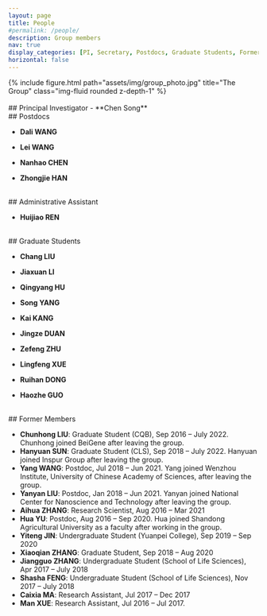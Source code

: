```yaml
---
layout: page
title: People
#permalink: /people/
description: Group members
nav: true
display_categories: [PI, Secretary, Postdocs, Graduate Students, Former Members]
horizontal: false
---
```


<div class="row">
    <div class="col-sm-12 mt-3 mt-md-0">
        {% include figure.html path="assets/img/group_photo.jpg" title="The Group" class="img-fluid rounded z-depth-1" %}
    </div>
</div>

<br>
## Principal Investigator
- **Chen Song**


<br>
## Postdocs

- **Dali WANG** 

- **Lei WANG** 

- **Nanhao CHEN** 

- **Zhongjie HAN** 

<br>
## Administrative Assistant

- **Huijiao REN**

<br>
## Graduate Students

- **Chang LIU**

- **Jiaxuan LI**

- **Qingyang HU**

- **Song YANG**

- **Kai KANG**

- **Jingze DUAN**

- **Zefeng ZHU**

- **Lingfeng XUE**

- **Ruihan DONG**

- **Haozhe GUO**

<br>
## Former Members

- **Chunhong LIU**: Graduate Student (CQB), Sep 2016 – July 2022. Chunhong joined BeiGene after leaving the group. 
- **Hanyuan SUN**: Graduate Student (CLS), Sep 2018 – July 2022. Hanyuan joined Inspur Group after leaving the group.
- **Yang WANG**: Postdoc, Jul 2018 – Jun 2021. Yang joined Wenzhou Institute, University of Chinese Academy of Sciences, after leaving the group.
- **Yanyan LIU**: Postdoc, Jan 2018 – Jun 2021. Yanyan joined National Center for Nanoscience and Technology after leaving the group.
- **Aihua ZHANG**: Research Scientist, Aug 2016 – Mar 2021
- **Hua YU**: Postdoc, Aug 2016 – Sep 2020. Hua joined Shandong Agricultural University as a faculty after working in the group.
- **Yiteng JIN**: Undergraduate Student (Yuanpei College), Sep 2019 – Sep 2020
- **Xiaoqian ZHANG**: Graduate Student, Sep 2018 – Aug 2020
- **Jiangguo ZHANG**: Undergraduate Student (School of Life Sciences), Apr 2017 – July 2018
- **Shasha FENG**: Undergraduate Student (School of Life Sciences), Nov 2017 – July 2018
- **Caixia MA**: Research Assistant, Jul 2017 – Dec 2017
- **Man XUE**: Research Assistant, Jul 2016 – Jul 2017.
